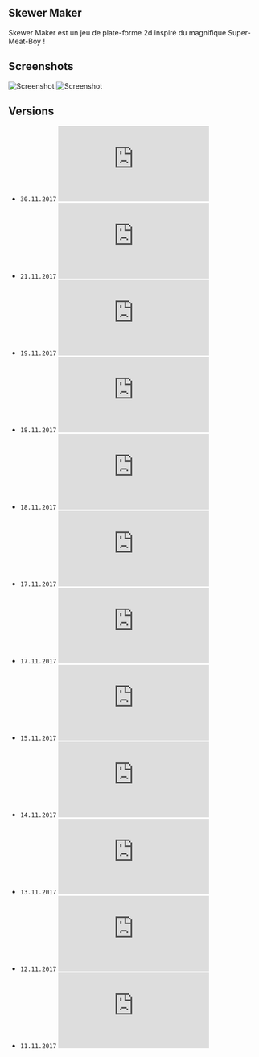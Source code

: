 ## Skewer Maker
Skewer Maker est un jeu de plate-forme 2d inspiré du magnifique Super-Meat-Boy !

## Screenshots
![Screenshot](https://raw.githubusercontent.com/ManuStrozor/Skewer-Maker/master/screenshots/30.11.2017_mainMenu.png)
![Screenshot](https://raw.githubusercontent.com/ManuStrozor/Skewer-Maker/master/screenshots/30.11.2017_mapTester.png)

## Versions
* `30.11.2017` ![beta1.8](https://raw.githubusercontent.com/ManuStrozor/Skewer-Maker/blob/master/versions/beta1.8.jar)
* `21.11.2017` ![beta1.7.4](https://raw.githubusercontent.com/ManuStrozor/Skewer-Maker/blob/master/versions/beta1.7.4.jar)
* `19.11.2017` ![beta1.7.3](https://raw.githubusercontent.com/ManuStrozor/Skewer-Maker/blob/master/versions/beta1.7.3.jar)
* `18.11.2017` ![beta1.7.2](https://raw.githubusercontent.com/ManuStrozor/Skewer-Maker/blob/master/versions/beta1.7.2.jar)
* `18.11.2017` ![beta1.7.1](https://raw.githubusercontent.com/ManuStrozor/Skewer-Maker/blob/master/versions/beta1.7.1.jar)
* `17.11.2017` ![beta1.7](https://raw.githubusercontent.com/ManuStrozor/Skewer-Maker/blob/master/versions/beta1.7.jar)
* `17.11.2017` ![beta1.6](https://raw.githubusercontent.com/ManuStrozor/Skewer-Maker/blob/master/versions/beta1.6.jar)
* `15.11.2017` ![beta1.5](https://raw.githubusercontent.com/ManuStrozor/Skewer-Maker/blob/master/versions/beta1.5.jar)
* `14.11.2017` ![beta1.4](https://raw.githubusercontent.com/ManuStrozor/Skewer-Maker/blob/master/versions/beta1.4.jar)
* `13.11.2017` ![beta1.3](https://raw.githubusercontent.com/ManuStrozor/Skewer-Maker/blob/master/versions/beta1.3.jar)
* `12.11.2017` ![beta1.2](https://raw.githubusercontent.com/ManuStrozor/Skewer-Maker/blob/master/versions/beta1.2.jar)
* `11.11.2017` ![beta1.1](https://raw.githubusercontent.com/ManuStrozor/Skewer-Maker/blob/master/versions/beta1.1.jar)
